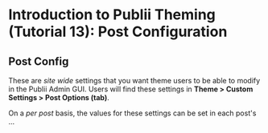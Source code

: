 # Introduction to Publii Theming (Tutorial 13): Post Configuration

## Post Config

These are _site wide_ settings that you want theme users to be able to modify in the Publii Admin GUI. Users will find these settings in **Theme > Custom Settings > Post Options (tab)**.

On a _per post_ basis, the values for these settings can be set in each post's ...
